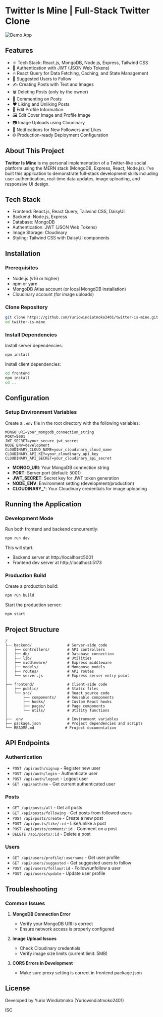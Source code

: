 # Twitter Is Mine | Full-Stack Twitter Clone

![Demo App](https://i.ibb.co/f8y9vGS/Group-82.png)

## Features

- ⚛️ Tech Stack: React.js, MongoDB, Node.js, Express, Tailwind CSS
- 🔐 Authentication with JWT (JSON Web Tokens)
- 🔥 React Query for Data Fetching, Caching, and State Management
- 👥 Suggested Users to Follow
- ✍️ Creating Posts with Text and Images
- 🗑️ Deleting Posts (only by the owner)
- 💬 Commenting on Posts
- ❤️ Liking and Unliking Posts
- 📝 Edit Profile Information
- 🖼️ Edit Cover Image and Profile Image
- 📷 Image Uploads using Cloudinary
- 🔔 Notifications for New Followers and Likes
- 🌐 Production-ready Deployment Configuration

## About This Project

**Twitter Is Mine** is my personal implementation of a Twitter-like social platform using the MERN stack (MongoDB, Express, React, Node.js). I've built this application to demonstrate full-stack development skills including user authentication, real-time data updates, image uploading, and responsive UI design.

## Tech Stack

- Frontend: React.js, React Query, Tailwind CSS, DaisyUI
- Backend: Node.js, Express
- Database: MongoDB
- Authentication: JWT (JSON Web Tokens)
- Image Storage: Cloudinary
- Styling: Tailwind CSS with DaisyUI components

## Installation

### Prerequisites

- Node.js (v16 or higher)
- npm or yarn
- MongoDB Atlas account (or local MongoDB installation)
- Cloudinary account (for image uploads)

### Clone Repository

```bash
git clone https://github.com/Yuriowindiatmoko2401/twitter-is-mine.git
cd twitter-is-mine
```

### Install Dependencies

Install server dependencies:

```bash
npm install
```

Install client dependencies:

```bash
cd frontend
npm install
cd ..
```

## Configuration

### Setup Environment Variables

Create a `.env` file in the root directory with the following variables:

```
MONGO_URI=your_mongodb_connection_string
PORT=5001
JWT_SECRET=your_secure_jwt_secret
NODE_ENV=development
CLOUDINARY_CLOUD_NAME=your_cloudinary_cloud_name
CLOUDINARY_API_KEY=your_cloudinary_api_key
CLOUDINARY_API_SECRET=your_cloudinary_api_secret
```

- **MONGO_URI**: Your MongoDB connection string
- **PORT**: Server port (default: 5001)
- **JWT_SECRET**: Secret key for JWT token generation
- **NODE_ENV**: Environment setting (development/production)
- **CLOUDINARY_***: Your Cloudinary credentials for image uploading

## Running the Application

### Development Mode

Run both frontend and backend concurrently:

```bash
npm run dev
```

This will start:
- Backend server at http://localhost:5001
- Frontend dev server at http://localhost:5173

### Production Build

Create a production build:

```bash
npm run build
```

Start the production server:

```bash
npm start
```

## Project Structure

```
/
├── backend/                # Server-side code
│   ├── controllers/        # API controllers
│   ├── db/                 # Database connection
│   ├── lib/                # Utilities
│   ├── middleware/         # Express middleware
│   ├── models/             # Mongoose models
│   ├── routes/             # API routes
│   └── server.js           # Express server entry point
│
├── frontend/               # Client-side code
│   ├── public/             # Static files
│   └── src/                # React source code
│       ├── components/     # Reusable components
│       ├── hooks/          # Custom React hooks
│       ├── pages/          # Page components
│       └── utils/          # Utility functions
│
├── .env                    # Environment variables
├── package.json            # Project dependencies and scripts
└── README.md              # Project documentation
```

## API Endpoints

### Authentication
- `POST /api/auth/signup` - Register new user
- `POST /api/auth/login` - Authenticate user
- `POST /api/auth/logout` - Logout user
- `GET /api/auth/me` - Get current authenticated user

### Posts
- `GET /api/posts/all` - Get all posts
- `GET /api/posts/following` - Get posts from followed users
- `POST /api/posts/create` - Create a new post
- `POST /api/posts/like/:id` - Like/unlike a post
- `POST /api/posts/comment/:id` - Comment on a post
- `DELETE /api/posts/:id` - Delete a post

### Users
- `GET /api/users/profile/:username` - Get user profile
- `GET /api/users/suggested` - Get suggested users to follow
- `POST /api/users/follow/:id` - Follow/unfollow a user
- `POST /api/users/update` - Update user profile

## Troubleshooting

### Common Issues

1. **MongoDB Connection Error**
   - Verify your MongoDB URI is correct
   - Ensure network access is properly configured

2. **Image Upload Issues**
   - Check Cloudinary credentials
   - Verify image size limits (current limit: 5MB)

3. **CORS Errors in Development**
   - Make sure proxy setting is correct in frontend package.json

## License

Developed by Yurio Windiatmoko (Yuriowindiatmoko2401)

ISC

